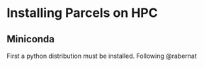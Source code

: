 # Installing Parcels on HPC
## Miniconda
First a python distribution must be installed. Following @rabernat 
